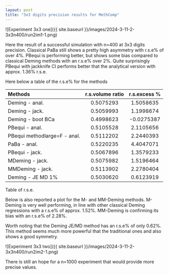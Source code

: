 ```yaml
---
layout: post
title: "3x3 digits precision results for MethComp"
---
```

![Experiment 3x3 one]({{ site.baseurl }}/images/2024-3-11-2-3x3n400/run2im1-1.png)

Here the result of a successful simulation with n=400 at 3x3 digits precision.
Classical PaBa still shows a pretty high asymmetry with r.s.e% of over
4%. PBequi is performing better, but shows some bias compared to
classical Deming methods with an r.s.e% over 2%. Quite surprisingly PBequi
with jackknife CI performs better that the analytical version with
approx. 1.36% r.s.e.

Here below a table of the r.s.e% for the methods


| Methods                       | r.s.volume ratio | r.s.excess % |
| :---------------------------- | :--------------: | :----------: |
| Deming \- anal.               |    0.5075293     |  1.5058635   |
| Deming \- jack.               |    0.5059993     |  1.1998674   |
| Deming \- boot BCa            |    0.4998623     |  \-0.0275387  |
| PBequi \- anal.               |    0.5105528     |  2.1105656   |
| PBequi methodlarge=F \- anal. |    0.5112202     |  2.2440393   |
| PaBa \- anal.                 |    0.5220235     |  4.4047071   |
| PBequi \- jack.               |    0.5067896     |  1.3579233   |
| MDeming \- jack.              |    0.5075982     |  1.5196464   |
| MMDeming \- jack.             |    0.5113902     |  2.2780404   |
| Deming \- JE MD 1%            |    0.5030620     |  0.6123919   |

Table of r.s.e.


Below is also reported a plot for the M- and MM-Deming methods. M-Deming
is very well performing, in line with other classical Deming regressions
with a r.s.e% of approx. 1.52%. MM-Deming is confirming its bias with an
r.s.e% of 2.28%.

Worth noting that the Deming JE/MD method has an r.s.e% of only 0.62%.
This method seems much more powerful that the traditional ones and also
shows a good symmetry.

![Experiment 3x3 two]({{ site.baseurl }}/images/2024-3-11-2-3x3n400/run2im2-1.png)

There is still an hope for a n=1000 experiment that would provide more
precise values.


